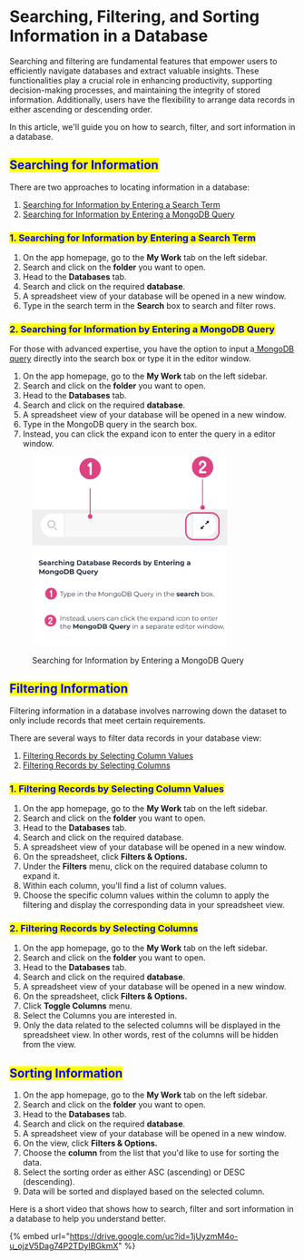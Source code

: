 # Searching, Filtering, and Sorting Information in a Database

Searching and filtering are fundamental features that empower users to efficiently navigate databases and extract valuable insights. These functionalities play a crucial role in enhancing productivity, supporting decision-making processes, and maintaining the integrity of stored information. Additionally, users have the flexibility to arrange data records in either ascending or descending order.&#x20;

In this article, we'll guide you on how to search, filter, and sort information in a database.

## <mark style="color:blue;">Searching for Information</mark>

There are two approaches to locating information in a database:

1. [Searching for Information by Entering a Search Term](searching-filtering-and-sorting-information-in-a-database.md#1.-searching-for-information-by-entering-a-search-term)
2. [Searching for Information by Entering a MongoDB Query](searching-filtering-and-sorting-information-in-a-database.md#2.-searching-for-information-by-entering-a-mongodb-query)

### <mark style="color:blue;">1. Searching for Information by Entering a Search Term</mark>

1. On the app homepage, go to the **My Work** tab on the left sidebar.
2. Search and click on the **folder** you want to open.
3. Head to the **Databases** tab.
4. Search and click on the required **database**.
5. A spreadsheet view of your database will be opened in a new window.
6. Type in the search term in the **Search** box to search and filter rows.

### <mark style="color:blue;">2. Searching for Information by Entering a MongoDB Query</mark>

For those with advanced expertise, you have the option to input a[ MongoDB query](https://www.mongodb.com/docs/manual/tutorial/query-documents/) directly into the search box or type it in the editor window.

1. On the app homepage, go to the **My Work** tab on the left sidebar.
2. Search and click on the **folder** you want to open.
3. Head to the **Databases** tab.
4. Search and click on the required **database**.
5. A spreadsheet view of your database will be opened in a new window.
6. Type in the MongoDB query in the search box.
7. Instead, you can click the expand icon to enter the query in a editor window.

<figure><img src="../.gitbook/assets/LC_Searching and Filtering Information in a Database_S2.png" alt="" width="344"><figcaption><p>Searching for Information by Entering a MongoDB Query</p></figcaption></figure>

## <mark style="color:blue;">Filtering Information</mark>

Filtering information in a database involves narrowing down the dataset to only include records that meet certain requirements.

There are several ways to filter data records in your database view:

1. [Filtering Records by Selecting Column Values](searching-filtering-and-sorting-information-in-a-database.md#1.-filtering-records-by-selecting-column-values)
2. [Filtering Records by Selecting Columns](searching-filtering-and-sorting-information-in-a-database.md#2.-filtering-records-by-selecting-columns)

### <mark style="color:blue;">1. Filtering Records by Selecting Column Values</mark>

1. On the app homepage, go to the **My Work** tab on the left sidebar.
2. Search and click on the **folder** you want to open.
3. Head to the **Databases** tab.
4. Search and click on the required database.
5. A spreadsheet view of your database will be opened in a new window.
6. On the spreadsheet, click **Filters & Options.**
7. Under the **Filters** menu, click on the required database column to expand it.
8. Within each column, you'll find a list of column values.
9. Choose the specific column values within the column to apply the filtering and display the corresponding data in your spreadsheet view.

### <mark style="color:blue;">2. Filtering Records by Selecting Columns</mark>

1. On the app homepage, go to the **My Work** tab on the left sidebar.
2. Search and click on the **folder** you want to open.
3. Head to the **Databases** tab.
4. Search and click on the required **database**.
5. A spreadsheet view of your database will be opened in a new window.
6. On the spreadsheet, click **Filters & Options.**
7. Click **Toggle Columns** menu.
8. Select the Columns you are interested in.
9. Only the data related to the selected columns will be displayed in the spreadsheet view. In other words, rest of the columns will be hidden from the view.

## <mark style="color:blue;">Sorting Information</mark>

1. On the app homepage, go to the **My Work** tab on the left sidebar.
2. Search and click on the **folder** you want to open.
3. Head to the **Databases** tab.
4. Search and click on the required **database**.
5. A spreadsheet view of your database will be opened in a new window.
6. On the view, click **Filters & Options.**
7. Choose the **column** from the list that you'd like to use for sorting the data.
8. Select the sorting order as either ASC (ascending) or DESC (descending).
9. Data will be sorted and displayed based on the selected column.

Here is a short video that shows how to search, filter and sort information in a database to help you understand better.

{% embed url="https://drive.google.com/uc?id=1jUyzmM4o-u_ojzV5Dag74P2TDyIBGkmX" %}
